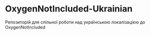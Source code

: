 # OxygenNotIncluded-Ukrainian
Репозиторій для спільної роботи над українською локалізацією до OxygenNotIncluded
